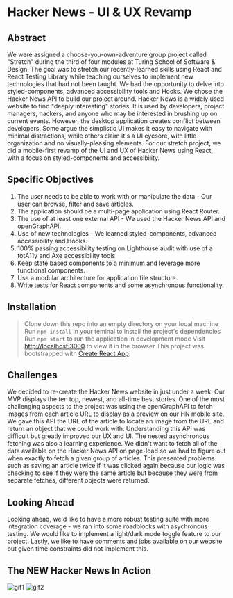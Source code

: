 # Hacker News - UI & UX Revamp

## Abstract

We were assigned a choose-you-own-adventure group project called "Stretch" during the third of four modules at Turing School of Software & Design. The goal was to stretch our recently-learned skills using React and React Testing Library while teaching ourselves to implement new technologies that had not been taught. We had the opportunity to delve into styled-components, advanced accessibility tools and Hooks. We chose the Hacker News API to build our project around. Hacker News is a widely used website to find "deeply interesting" stories. It is used by developers, project managers, hackers, and anyone who may be interested in brushing up on current events. However, the desktop application creates conflict between developers. Some argue the simplistic UI makes it easy to navigate with minimal distractions, while others claim it's a UI eyesore, with little organization and no visually-pleasing elements. For our stretch project, we did a mobile-first revamp of the UI and UX of Hacker News using React, with a focus on styled-components and accessibility.

## Specific Objectives

1. The user needs to be able to work with or manipulate the data - Our user can browse, filter and save articles.
2. The application should be a multi-page application using React Router.
3. The use of at least one external API - We used the Hacker News API and openGraphAPI.
4. Use of new technologies - We learned styled-components, advanced accessibility and Hooks.
5. 100% passing accessibility testing on Lighthouse audit with use of a totA11y and Axe accessibility tools.
6. Keep state based components to a minimum and leverage more functional components.
7. Use a modular architecture for application file structure.
8. Write tests for React components and some asynchronous functionality.

## Installation

> Clone down this repo into an empty directory on your local machine
> Run `npm install` in your teminal to install the project's dependencies
> Run `npm start` to run the application in development mode
> Visit [http://localhost:3000](http://localhost:3000) to view it in the browser
> This project was bootstrapped with [Create React App](https://github.com/facebook/create-react-app).

## Challenges

We decided to re-create the Hacker News website in just under a week. Our MVP displays the ten top, newest, and all-time best stories. One of the most challenging aspects to the project was using the openGraphAPI to fetch images from each article URL to display as a preview on our HN mobile site. We gave this API the URL of the article to locate an image from the URL and return an object that we could work with. Understanding this API was difficult but greatly improved our UX and UI. The nested asynchronous fetching was also a learning experience. We didn't want to fetch all of the data available on the Hacker News API on page-load so we had to figure out when exactly to fetch a given group of articles. This presented problems such as saving an article twice if it was clicked again because our logic was checking to see if they were the same article but because they were from separate fetches, different objects were returned. 

## Looking Ahead

Looking ahead, we'd like to have a more robust testing suite with more integration coverage - we ran into some roadblocks with asychronous testing. We would like to implement a light/dark mode toggle feature to our project. Lastly, we like to have comments and jobs available on our website but given time constraints did not implement this. 

## The NEW Hacker News In Action
![gif1](https://media.giphy.com/media/VgwHBwIPGW34lF2wcX/giphy.gif)
![gif2](https://media.giphy.com/media/VgwHBwIPGW34lF2wcX/giphy.gif)
